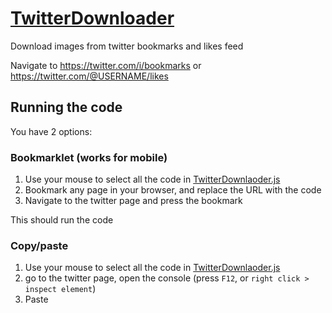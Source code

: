 # [TwitterDownloader](https://github.com/FarisHijazi/TwitterDownloader)
Download images from twitter bookmarks and likes feed

Navigate to https://twitter.com/i/bookmarks or https://twitter.com/@USERNAME/likes

## Running the code

You have 2 options:

### Bookmarklet (works for mobile)

1. Use your mouse to select all the code in [TwitterDownlaoder.js](TwitterDownlaoder.js)
2. Bookmark any page in your browser, and replace the URL with the code
3. Navigate to the twitter page and press the bookmark

This should run the code

### Copy/paste

1. Use your mouse to select all the code in [TwitterDownlaoder.js](TwitterDownlaoder.js)
2. go to the twitter page, open the console (press `F12`, or `right click > inspect element`)
3. Paste
